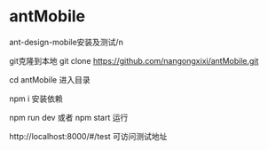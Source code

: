 # antMobile
ant-design-mobile安装及测试/n

git克隆到本地
git clone https://github.com/nangongxixi/antMobile.git

cd antMobile  进入目录

npm i    安装依赖

npm run dev  或者  npm start    运行

http://localhost:8000/#/test   可访问测试地址
